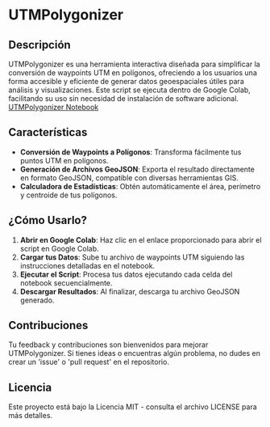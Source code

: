 # UTMPolygonizer

## Descripción
UTMPolygonizer es una herramienta interactiva diseñada para simplificar la conversión de waypoints UTM en polígonos, ofreciendo a los usuarios una forma accesible y eficiente de generar datos geoespaciales útiles para análisis y visualizaciones. Este script se ejecuta dentro de Google Colab, facilitando su uso sin necesidad de instalación de software adicional.
[UTMPolygonizer Notebook](https://colab.research.google.com/github/datanicaragua/Tools/blob/main/UTMPolygonizer/UTMPolygonizer.ipynb)

## Características
- **Conversión de Waypoints a Polígonos**: Transforma fácilmente tus puntos UTM en polígonos.
- **Generación de Archivos GeoJSON**: Exporta el resultado directamente en formato GeoJSON, compatible con diversas herramientas GIS.
- **Calculadora de Estadísticas**: Obtén automáticamente el área, perímetro y centroide de tus polígonos.

## ¿Cómo Usarlo?
1. **Abrir en Google Colab**: Haz clic en el enlace proporcionado para abrir el script en Google Colab.
2. **Cargar tus Datos**: Sube tu archivo de waypoints UTM siguiendo las instrucciones detalladas en el notebook.
3. **Ejecutar el Script**: Procesa tus datos ejecutando cada celda del notebook secuencialmente.
4. **Descargar Resultados**: Al finalizar, descarga tu archivo GeoJSON generado.

## Contribuciones
Tu feedback y contribuciones son bienvenidos para mejorar UTMPolygonizer. Si tienes ideas o encuentras algún problema, no dudes en crear un 'issue' o 'pull request' en el repositorio.

## Licencia
Este proyecto está bajo la Licencia MIT - consulta el archivo LICENSE para más detalles.

